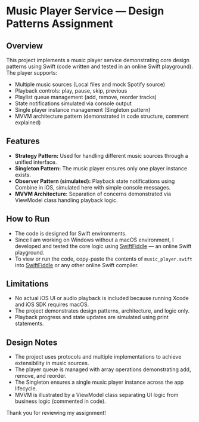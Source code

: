# Music Player Service — Design Patterns Assignment

## Overview

This project implements a music player service demonstrating core design patterns using Swift (code written and tested in an online Swift playground). The player supports:

- Multiple music sources (Local files and mock Spotify source)
- Playback controls: play, pause, skip, previous
- Playlist queue management (add, remove, reorder tracks)
- State notifications simulated via console output
- Single player instance management (Singleton pattern)
- MVVM architecture pattern (demonstrated in code structure, comment explained)


## Features

- **Strategy Pattern:** Used for handling different music sources through a unified interface.
- **Singleton Pattern:** The music player ensures only one player instance exists.
- **Observer Pattern (simulated):** Playback state notifications using Combine in iOS, simulated here with simple console messages.
- **MVVM Architecture:** Separation of concerns demonstrated via ViewModel class handling playback logic.


## How to Run

- The code is designed for Swift environments.
- Since I am working on Windows without a macOS environment, I developed and tested the core logic using [SwiftFiddle](https://swiftfiddle.com) — an online Swift playground.
- To view or run the code, copy-paste the contents of `music_player.swift` into [SwiftFiddle](https://swiftfiddle.com) or any other online Swift compiler.


## Limitations

- No actual iOS UI or audio playback is included because running Xcode and iOS SDK requires macOS.
- The project demonstrates design patterns, architecture, and logic only.
- Playback progress and state updates are simulated using print statements.


## Design Notes

- The project uses protocols and multiple implementations to achieve extensibility in music sources.
- The player queue is managed with array operations demonstrating add, remove, and reorder.
- The Singleton ensures a single music player instance across the app lifecycle.
- MVVM is illustrated by a ViewModel class separating UI logic from business logic (commented in code).


Thank you for reviewing my assignment!
